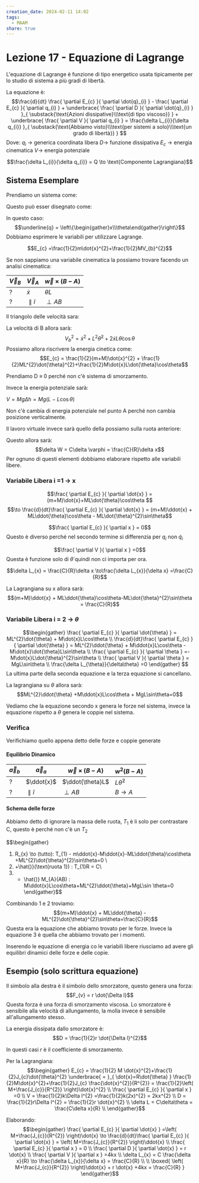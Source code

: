 ```yaml
---
creation_date: 2024-02-11 14:02
tags:
  - MAAM
share: true
---
```

# Lezione 17 - Equazione di Lagrange

L'equazione di Lagrange è funzione di tipo energetico usata tipicamente per lo studio di sistema a più gradi di libertà.

La equazione è:
$$\frac{d}{dt} \frac{ \partial E_{c} }{ \partial \dot{q}_{i} } - \frac{ \partial E_{c} }{ \partial q_{i} } + \underbrace{ \frac{ \partial D }{ \partial \dot{q}_{i} } }_{ \substack{\text{Azioni dissipative}\\\text{di tipo viscoso}} } + \underbrace{ \frac{ \partial V }{ \partial q_{i} } = \frac{\delta L_{i}}{\delta q_{i}} }_{ \substack{\text{Abbiamo visto}\\\text{per sistemi a solo}\\\text{un grado di libertà}} }  $$
 Dove:
 $q_{i}$ $\to$  generica coordinata libera
 $D \to$ funzione dissipativa
 $E_{c}$ $\to$ energia cinematica
 $V\to$ energia potenziale

$$\frac{\delta L_{i}}{\delta q_{i}} = Q \to \text{Componente Lagrangiana}$$

## Sistema Esemplare

Prendiamo un sistema come:
<!Diagramma sistema esemplare>

Questo può esser disegnato come:
<!Diagramma sistema alternativo>

In questo caso: $$\underline{q} = \left\{\begin{gather}x\\\theta\end{gather}\right\}$$
Dobbiamo esprimere le variabili per utilizzare Lagrange.

$$E_{c} =\frac{1}{2}m\dot{x}^{2}+\frac{1}{2}MV_{b}^{2}$$

Se non sappiamo una variabile cinematica la possiamo trovare facendo un analisi cinematica:


| $\vec{V}_{B}$ | $\vec{V}_{A}$      | $\vec{w}\times(B-A)$          |
| ------------- | ------------------ | ----------------------------- |
| ?             | $\dot{x}$          | $\dot{\theta}L$               |
| ?             | $\parallel\hat{i}$ |  $\perp AB$                   |
Il triangolo delle velocità sara:
<!Diagramma triangolo delle velocità>

La velocità di B allora sarà:
$$V_{b}^{2} = \dot{x}^{2}+L^{2}\dot{\theta}^{2}+2\dot{x}L\dot{\theta}\cos\theta$$
Possiamo allora riscrivere la energia cinetica come:
$$E_{c} = \frac{1}{2}(m+M)\dot{x}^{2} + \frac{1}{2}ML^{2}\dot{\theta}^{2}+\frac{1}{2}M\dot{x}L\dot{\theta}\cos\theta$$

Prendiamo D $\equiv$ 0 perché non c'è sistema di smorzamento.

Invece la energia potenziale sarà:

$V = Mg\Delta h = Mg(L-L\cos\theta)$

<!Diagramma energia potenziale>
Non c'è cambia di energia potenziale nel punto A perché non cambia posizione verticalmente.

Il lavoro virtuale invece sarà quello della possiamo sulla ruota anteriore:
<!Diagramma coppia su ruota>

Questo allora sarà:
$$\delta W = C\delta \varphi = \frac{C}{R}\delta x$$
Per ognuno di questi elementi dobbiamo elaborare rispetto alle variabili libere.

### Variabile Libera i =1 $\to$ x

$$\frac{ \partial E_{c} }{ \partial \dot{x} } = (m+M)\dot{x}+ML\dot{\theta}\cos\theta $$
$$\to \frac{d}{dt}\frac{ \partial E_{c} }{ \partial \dot{x} } = (m+M)\ddot{x} + ML\ddot{\theta}\cos\theta - ML\dot{\theta}^{2}\sin\theta$$

$$\frac{ \partial E_{c} }{ \partial x }  = 0$$
Questo è diverso perché nel secondo termine si differenzia per $q_{i}$ non $\dot{q}_{i}$

$$\frac{ \partial V }{ \partial x } =0$$
Questa è funzione solo di $\dot{\theta}$ quindi non ci importa per ora.

$$\delta L_{x} = \frac{C}{R}\delta x \to\frac{\delta L_{x}}{\delta x} =\frac{C}{R}$$

La Lagrangiana su x allora sarà:
$$(m+M)\ddot{x} + ML\ddot{\theta}\cos\theta-ML\dot{\theta}^{2}\sin\theta = \frac{C}{R}$$

### Variabile Libera i = 2 $\to$ $\theta$

$$\begin{gather}
\frac{ \partial E_{c} }{ \partial \dot{\theta} } = ML^{2}\dot{\theta} + M\dot{x}L\cos\theta \\
\frac{d}{dt}\frac{ \partial E_{c} }{ \partial \dot{\theta} } = ML^{2}\ddot{\theta} + M\ddot{x}L\cos\theta -M\dot{x}\dot{\theta}L\sin\theta \\
\frac{ \partial E_{c} }{ \partial \theta } =-M\dot{x}L\dot{\theta}^{2}\sin\theta \\
\frac{ \partial V }{ \partial \theta } = MgL\sin\theta \\
\frac{\delta L_{\theta}}{\delta\theta} =0
\end{gather} $$
La ultima parte della seconda equazione e la terza equazione si cancellano.

La lagrangiana su $\theta$ allora sarà:
$$ML^{2}\ddot{\theta} +M\ddot{x}L\cos\theta + MgL\sin\theta=0$$

Vediamo che la equazione secondo x genera le forze nel sistema, invece la equazione rispetto a $\theta$ genera le coppie nel sistema.

### Verifica

Verifichiamo quello appena detto delle forze e coppie generate

#### Equilibrio Dinamico

<!Diagramma equilibrio Dinamico>


| $\vec{a}_{b}$ | $\vec{a}_{a}$      | $\vec{w}\times(B-A)$ | $w^{2}(B-A)$        |
| ------------- | ------------------ | -------------------- | ------------------- |
| ?             | $\ddot{x}$         | $\ddot{\theta}L$     | $L\dot{\theta}^{2}$ |
| ?             | $\parallel\hat{i}$ | $\perp AB$           | $B\to A$            |

#### Schema delle forze

<!Diagramma delle forze>
Abbiamo detto di ignorare la massa delle ruota, $T_{1}$ è li solo per contrastare C, questo è perché non c'è un $T_{2}$

$$\begin{gather}
1) R_{x} \to (tutto): T_{1} - m\ddot{x}-M\ddot{x}-ML\ddot{\theta}\cos\theta +ML^{2}\dot{\theta}^{2}\sin\theta=0 \\ 
2) +\hat{)}(\text{ruota 1}) : T_{1}R = C\\
3) + \hat{)} M_{A}(AB) : M\ddot{x}L\cos\theta+ML^{2}\ddot{\theta}+MgL\sin \theta=0
\end{gather}$$

Combinando 1 e 2 troviamo:
$$(m+M)\ddot{x} + ML\ddot{\theta} - ML^{2}\dot{\theta}^{2}\sin\theta=\frac{C}{R}$$
Questa era la equazione che abbiamo trovato per le forze. Invece la equazione 3 è quella che abbiamo trovato per i momenti.

Inserendo le equazione di energia co le variabili libere riusciamo ad avere gli equilibri dinamici delle forze e delle copie.

## Esempio (solo scrittura equazione)

<!Diagramma esempio>

Il simbolo alla destra è il simbolo dello smorzatore, questo genera una forza:
$$F_{v} = r \dot{\Delta l}$$
Questa forza è una forza di smorzamento viscosa. Lo smorzatore è sensibile alla velocità di allungamento, la molla invece è sensibile all'allungamento stesso.

La energia dissipata dallo smorzatore è:
$$D = \frac{1}{2}r \dot{\Delta l}^{2}$$

In questi casi $r$ è il coefficiente di smorzamento.

Per la Lagrangiana:
$$\begin{gather}
E_{c} = \frac{1}{2} M \dot{x}^{2}+\frac{1}{2}J_{c}\dot{\theta}^{2} \underbrace{ = }_{ \dot{x}=R\dot{\theta} } \frac{1}{2}M\dot{x}^{2}+\frac{1}{2}J_{c} \frac{\dot{x}^{2}}{R^{2}} = \frac{1}{2}\left( M+\frac{J_{c}}{R^{2}} \right)\dot{x}^{2} \\
\frac{ \partial E_{c} }{ \partial x } =0 \\
V = \frac{1}{2}k\Delta l^{2} =\frac{1}{2}k(2x)^{2} = 2kx^{2} \\
D = \frac{1}{2}r\Delta l^{2} = \frac{1}{2}r \dot{x}^{2} \\
\delta L = C\delta\theta = \frac{C\delta x}{R} \\
\end{gather}$$

Elaborando:
$$\begin{gather}
\frac{ \partial E_{c}  }{ \partial \dot{x} } =\left( M+\frac{J_{c}}{R^{2}} \right)\dot{x} \to \frac{d}{dt}\frac{ \partial E_{c} }{ \partial \dot{x} } = \left( M+\frac{J_{c}}{R^{2}} \right)\ddot{x}  \\
\frac{ \partial E_{c} }{ \partial x } = 0 \\
\frac{ \partial D }{ \partial \dot{x} } = r \dot{x} \\
\frac{ \partial V }{ \partial x } =4kx \\
\delta L_{x} = C \frac{\delta x}{R} \to \frac{\delta L_{x}}{\delta x} = \frac{C}{R}  \\ \\
\boxed{ \left( M+\frac{J_{c}}{R^{2}} \right)\ddot{x} + r \dot{x} +4kx = \frac{C}{R} }
\end{gather}$$
